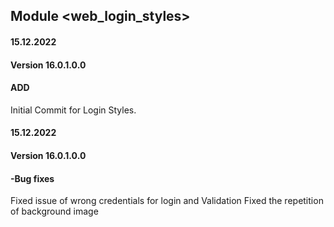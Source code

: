 ## Module <web_login_styles>

#### 15.12.2022
#### Version 16.0.1.0.0
#### ADD
Initial Commit for Login Styles.

#### 15.12.2022
#### Version 16.0.1.0.0
#### -Bug fixes
Fixed issue of wrong credentials for login and Validation
Fixed the repetition of background image